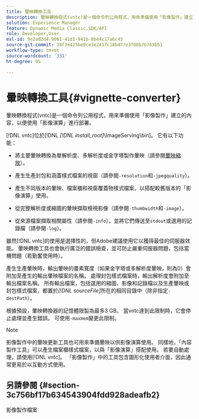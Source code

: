 ```yaml
---
title: 暈映轉換工具
description: 暈映轉換程式(vntc)是一個命令列公用程式，用來準備使用「影像製作」建立的內容，以便使用「影像演算」進行部署。
solution: Experience Manager
feature: Dynamic Media Classic,SDK/API
role: Developer,User
exl-id: 9e2ad2d4-9061-41d1-941b-8be4c17a6c43
source-git-commit: 38f3e425be0ce3e241fc18b477e3f68b7b763b51
workflow-type: tm+mt
source-wordcount: '331'
ht-degree: 0%

---
```


# 暈映轉換工具{#vignette-converter}

暈映轉換程式(vntc)是一個命令列公用程式，用來準備使用「影像製作」建立的內容，以便使用「影像演算」進行部署。

[!DNL vntc]位於[!DNL *[!DNL install_root]*\ImageServing\bin]。 它有以下功能：

* 將主要暈映轉換為單解析度、多解析度或金字塔製作暈映（請參閱[暈映縮放](../../../../ir-api/vntc/utilities/c-ir-vignette-converter-vntc/c-ir-vignette-scaling.md#concept-e373a29c2f954df98d704c7723804585)）。
* 產生生產封包和涵蓋樣式檔案的視窗（請參閱`-resolution`和`-jpegquality`）。

* 產生不同版本的暈映、檔案櫃和視窗覆蓋物樣式檔案，以搭配較舊版本的「影像演算」使用。
* 從完整解析度或縮圖的暈映擷取檢視影像（請參閱`-thumbwidth`和`-image`）。
* 從來源檔案擷取相關屬性（請參閱`-info`），並將它們傳送至`stdout`或選用的記錄檔（請參閱`-log`）。

雖然[!DNL vntc]的使用是選擇性的，但Adobe建議使用它以獲得最佳的伺服器效能。 暈映轉換工具也會執行廣泛的錯誤檢查，並可防止嚴重伺服器問題，包括當機問題（若勤奮使用時）。

產生生產暈映時，輸出暈映的畫素寬度（如果金字塔或多解析度暈映，則為0）會附加至產生的輸出暈映檔案的名稱。 處理封包樣式檔案時，輸出解析度會附加至輸出檔案名稱。 所有輸出檔案，包括選用的縮圖、影像和記錄檔以及生產暈映或封包樣式檔案，都置於&#x200B;*[!DNL sourceFile]*&#x200B;所在的相同目錄中（除非指定`-destPath`）。

根據預設，暈映轉換器的記憶體限製為最多3 GB。 當vntc達到此限制時，它會停止處理並產生錯誤。 可使用`-maxmem`變更此限制。

>[!NOTE]
>
>影像製作中的暈映更新工具也可用來準備暈映以供影像演算使用。 同樣地，「內容製作工具」可以產生檔案櫃樣式檔案，以與「影像演算」搭配使用。 若要自動處理，請使用[!DNL vntc]。 「影像製作」中的工具包含圖形化使用者介面，因此通常更易於以互動方式使用。

## 另請參閱 {#section-3c756bf17b634543904fdd928adeafb2}

影像製作檔案
